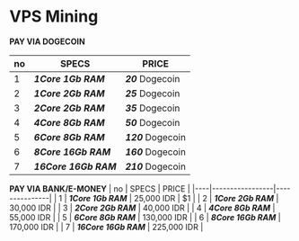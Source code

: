 # VPS Mining

**PAY VIA DOGECOIN**

| no |      SPECS      |     PRICE     |
|----|-----------------|---------------|
| 1 | ***1Core 1Gb RAM*** | ***20*** Dogecoin |
| 2 | ***1Core 2Gb RAM*** | ***25*** Dogecoin |
| 3 | ***2Core 2Gb RAM*** | ***35*** Dogecoin |
| 4 | ***4Core 8Gb RAM*** | ***50*** Dogecoin |
| 5 | ***6Core 8Gb RAM*** | ***120*** Dogecoin |
| 6 | ***8Core 16Gb RAM*** | ***160*** Dogecoin |
| 7 | ***16Core 16Gb RAM*** | ***210*** Dogecoin |

**PAY VIA BANK/E-MONEY**
| no |      SPECS      |     PRICE     |
|----|-----------------|---------------|
| 1 | ***1Core 1Gb RAM*** | 25,000 IDR | $1 |
| 2 | ***1Core 2Gb RAM*** | 30,000 IDR |
| 3 | ***2Core 2Gb RAM*** | 40,000 IDR |
| 4 | ***4Core 8Gb RAM*** | 55,000 IDR |
| 5 | ***6Core 8Gb RAM*** | 130,000 IDR |
| 6 | ***8Core 16Gb RAM*** | 170,000 IDR |
| 7 | ***16Core 16Gb RAM*** | 225,000 IDR |
